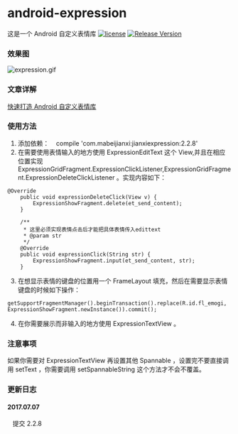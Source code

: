 # android-expression
这是一个 Android 自定义表情库
[![license](http://img.shields.io/badge/license-Apache2.0-brightgreen.svg?style=flat)](https://github.com/mabeijianxi/android-expression/blob/master/LICENSE)
[![Release Version](https://img.shields.io/badge/release-2.2.8-red.svg)](https://github.com/mabeijianxi/android-expression/releases)


### 效果图
<img src="https://github.com/mabeijianxi/android-expression/blob/master/expression.gif"  alt="expression.gif" />

### 文章详解
[快速打造 Android 自定义表情库](http://blog.csdn.net/mabeijianxi/article/details/74779611)
### 使用方法
1. 添加依赖：
    compile 'com.mabeijianxi:jianxiexpression:2.2.8'
2. 在需要使用表情输入的地方使用 ExpressionEditText 这个 View,并且在相应位置实现 ExpressionGridFragment.ExpressionClickListener,ExpressionGridFragment.ExpressionDeleteClickListener 。实现内容如下：
```
@Override
    public void expressionDeleteClick(View v) {
        ExpressionShowFragment.delete(et_send_content);
    }

    /**
     * 这里必须实现表情点击后才能把具体表情传入edittext
     * @param str
     */
    @Override
    public void expressionClick(String str) {
        ExpressionShowFragment.input(et_send_content, str);
    }
```
3. 在想显示表情的键盘的位置用一个 FrameLayout 填充，然后在需要显示表情键盘的时候如下操作：
```
getSupportFragmentManager().beginTransaction().replace(R.id.fl_emogi, ExpressionShowFragment.newInstance()).commit();
```
4. 在你需要展示而非输入的地方使用 ExpressionTextView 。

### 注意事项
如果你需要对 ExpressionTextView 再设置其他 Spannable ，设置完不要直接调用 setText ，你需要调用 setSpannableString 这个方法才不会不覆盖。


### 更新日志
#### 2017.07.07
    提交 2.2.8


